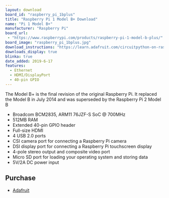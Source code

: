 ```yaml
---
layout: download
board_id: "raspberry_pi_1bplus"
title: "Raspberry Pi 1 Model B+ Download"
name: "Pi 1 Model B+"
manufacturer: "Raspberry Pi"
board_url:
 - "https://www.raspberrypi.com/products/raspberry-pi-1-model-b-plus/"
board_image: "raspberry_pi_1bplus.jpg"
download_instructions: "https://learn.adafruit.com/circuitpython-on-raspberrypi-linux/installing-circuitpython-on-raspberry-pi"
downloads_display: true
blinka: true
date_added: 2019-6-17
features:
  - Ethernet
  - HDMI/DisplayPort
  - 40-pin GPIO
---
```


The Model B+ is the final revision of the original Raspberry Pi. It replaced the Model B in July 2014 and was superseded by the Raspberry Pi 2 Model B

- Broadcom BCM2835, ARM11 76JZF-S SoC @ 700MHz
- 512MB RAM
- Extended 40-pin GPIO header
- Full-size HDMI
- 4 USB 2.0 ports
- CSI camera port for connecting a Raspberry Pi camera
- DSI display port for connecting a Raspberry Pi touchscreen display
- 4-pole stereo output and composite video port
- Micro SD port for loading your operating system and storing data
- 5V/2A DC power input

## Purchase
* [Adafruit](https://www.adafruit.com/product/1914)
